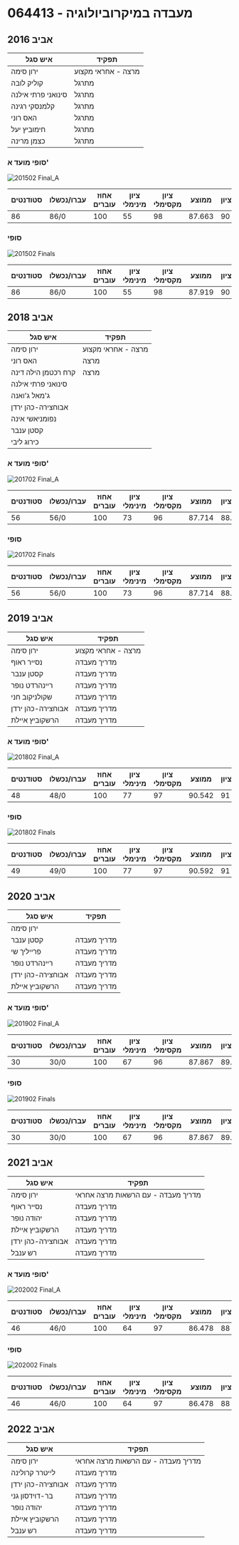 # 064413 - מעבדה במיקרוביולוגיה

## אביב 2016

| איש סגל | תפקיד |
| ---- | ---- |
| ירון סימה | מרצה - אחראי מקצוע |
| קוליק לובה | מתרגל |
| סינואני פרתי אילנה | מתרגל |
| קלמנסקי רגינה | מתרגל |
| האס רוני | מתרגל |
| חימוביץ יעל | מתרגל |
| כצמן מרינה | מתרגל |

### סופי מועד א'

![201502 Final_A](201502/Final_A.png)

| סטודנטים | עברו/נכשלו | אחוז עוברים | ציון מינימלי | ציון מקסימלי | ממוצע | חציון |
| ---- | ---- | ---- | ---- | ---- | ---- | ---- |
| 86 | 86/0 | 100 | 55 | 98 | 87.663 | 90 |

### סופי

![201502 Finals](201502/Finals.png)

| סטודנטים | עברו/נכשלו | אחוז עוברים | ציון מינימלי | ציון מקסימלי | ממוצע | חציון |
| ---- | ---- | ---- | ---- | ---- | ---- | ---- |
| 86 | 86/0 | 100 | 55 | 98 | 87.919 | 90 |

## אביב 2018

| איש סגל | תפקיד |
| ---- | ---- |
| ירון סימה | מרצה - אחראי מקצוע |
| האס רוני | מרצה |
| קרח רכטמן הילה דינה | מרצה |
| סינואני פרתי אילנה |  |
| ג'מאל ג'ואנה |  |
| אבוחצירה-כהן ירדן |  |
| נפומניאשי אינה |  |
| קסטן ענבר |  |
| כירוג ליבי |  |

### סופי מועד א'

![201702 Final_A](201702/Final_A.png)

| סטודנטים | עברו/נכשלו | אחוז עוברים | ציון מינימלי | ציון מקסימלי | ממוצע | חציון |
| ---- | ---- | ---- | ---- | ---- | ---- | ---- |
| 56 | 56/0 | 100 | 73 | 96 | 87.714 | 88.5 |

### סופי

![201702 Finals](201702/Finals.png)

| סטודנטים | עברו/נכשלו | אחוז עוברים | ציון מינימלי | ציון מקסימלי | ממוצע | חציון |
| ---- | ---- | ---- | ---- | ---- | ---- | ---- |
| 56 | 56/0 | 100 | 73 | 96 | 87.714 | 88.5 |

## אביב 2019

| איש סגל | תפקיד |
| ---- | ---- |
| ירון סימה | מרצה - אחראי מקצוע |
| נסייר ראוף | מדריך מעבדה |
| קסטן ענבר | מדריך מעבדה |
| ריינהרדט נופר | מדריך מעבדה |
| שקולניקוב חני | מדריך מעבדה |
| אבוחצירה-כהן ירדן | מדריך מעבדה |
| הרשקוביץ איילת | מדריך מעבדה |

### סופי מועד א'

![201802 Final_A](201802/Final_A.png)

| סטודנטים | עברו/נכשלו | אחוז עוברים | ציון מינימלי | ציון מקסימלי | ממוצע | חציון |
| ---- | ---- | ---- | ---- | ---- | ---- | ---- |
| 48 | 48/0 | 100 | 77 | 97 | 90.542 | 91 |

### סופי

![201802 Finals](201802/Finals.png)

| סטודנטים | עברו/נכשלו | אחוז עוברים | ציון מינימלי | ציון מקסימלי | ממוצע | חציון |
| ---- | ---- | ---- | ---- | ---- | ---- | ---- |
| 49 | 49/0 | 100 | 77 | 97 | 90.592 | 91 |

## אביב 2020

| איש סגל | תפקיד |
| ---- | ---- |
| ירון סימה |  |
| קסטן ענבר | מדריך מעבדה |
| פרייליך שי | מדריך מעבדה |
| ריינהרדט נופר | מדריך מעבדה |
| אבוחצירה-כהן ירדן | מדריך מעבדה |
| הרשקוביץ איילת | מדריך מעבדה |

### סופי מועד א'

![201902 Final_A](201902/Final_A.png)

| סטודנטים | עברו/נכשלו | אחוז עוברים | ציון מינימלי | ציון מקסימלי | ממוצע | חציון |
| ---- | ---- | ---- | ---- | ---- | ---- | ---- |
| 30 | 30/0 | 100 | 67 | 96 | 87.867 | 89.5 |

### סופי

![201902 Finals](201902/Finals.png)

| סטודנטים | עברו/נכשלו | אחוז עוברים | ציון מינימלי | ציון מקסימלי | ממוצע | חציון |
| ---- | ---- | ---- | ---- | ---- | ---- | ---- |
| 30 | 30/0 | 100 | 67 | 96 | 87.867 | 89.5 |

## אביב 2021

| איש סגל | תפקיד |
| ---- | ---- |
| ירון סימה | מדריך מעבדה - עם הרשאות מרצה אחראי |
| נסייר ראוף | מדריך מעבדה |
| יהודה נופר | מדריך מעבדה |
| הרשקוביץ איילת | מדריך מעבדה |
| אבוחצירה-כהן ירדן | מדריך מעבדה |
| רש ענבל | מדריך מעבדה |

### סופי מועד א'

![202002 Final_A](202002/Final_A.png)

| סטודנטים | עברו/נכשלו | אחוז עוברים | ציון מינימלי | ציון מקסימלי | ממוצע | חציון |
| ---- | ---- | ---- | ---- | ---- | ---- | ---- |
| 46 | 46/0 | 100 | 64 | 97 | 86.478 | 88 |

### סופי

![202002 Finals](202002/Finals.png)

| סטודנטים | עברו/נכשלו | אחוז עוברים | ציון מינימלי | ציון מקסימלי | ממוצע | חציון |
| ---- | ---- | ---- | ---- | ---- | ---- | ---- |
| 46 | 46/0 | 100 | 64 | 97 | 86.478 | 88 |

## אביב 2022

| איש סגל | תפקיד |
| ---- | ---- |
| ירון סימה | מדריך מעבדה - עם הרשאות מרצה אחראי |
| לייטרר קרולינה | מדריך מעבדה |
| אבוחצירה-כהן ירדן | מדריך מעבדה |
| בר-דוידסון גני | מדריך מעבדה |
| יהודה נופר | מדריך מעבדה |
| הרשקוביץ איילת | מדריך מעבדה |
| רש ענבל | מדריך מעבדה |

